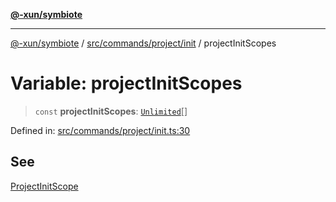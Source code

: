 [**@-xun/symbiote**](../../../../../README.md)

***

[@-xun/symbiote](../../../../../README.md) / [src/commands/project/init](../README.md) / projectInitScopes

# Variable: projectInitScopes

> `const` **projectInitScopes**: [`Unlimited`](../../../../configure/enumerations/UnlimitedGlobalScope.md#unlimited)[]

Defined in: [src/commands/project/init.ts:30](https://github.com/Xunnamius/symbiote/blob/16c5abb574a56340fcb49cdcf402702ed3917f82/src/commands/project/init.ts#L30)

## See

[ProjectInitScope](../../../../configure/enumerations/UnlimitedGlobalScope.md)
